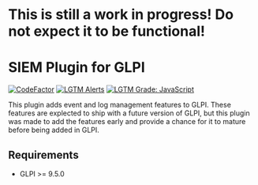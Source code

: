 # This is still a work in progress! Do not expect it to be functional!
# SIEM Plugin for GLPI
[![CodeFactor](https://www.codefactor.io/repository/github/cconard96/siem/badge/master)](https://www.codefactor.io/repository/github/cconard96/siem/overview/master)
[![LGTM Alerts](https://img.shields.io/lgtm/alerts/g/cconard96/siem.svg?logo=lgtm&logoWidth=18)](https://lgtm.com/projects/g/cconard96/siem/alerts/)
[![LGTM Grade: JavaScript](https://img.shields.io/lgtm/grade/javascript/g/cconard96/siem.svg?logo=lgtm&logoWidth=18)](https://lgtm.com/projects/g/cconard96/siem/context:javascript)

This plugin adds event and log management features to GLPI. These features are explected to ship with a future version of GLPI, but this plugin was made to add the features early and provide a chance for it to mature before being added in GLPI.

## Requirements
- GLPI >= 9.5.0
